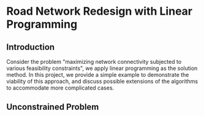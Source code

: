 # Road Network Redesign with Linear Programming

## Introduction

Consider the problem "maximizing network connectivity subjected to various feasibility constraints", we apply linear programming as the solution
method. In this project, we provide a simple example to demonstrate the viability of this approach, and discuss possible extensions of the algorithms to accommodate more complicated cases.

## Unconstrained Problem 


